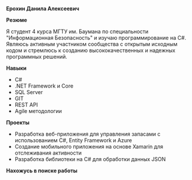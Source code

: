 **Ерохин Данила Алексеевич**

**Резюме**

Я студент 4 курса МГТУ им. Баумана по специальности "Информационная Безопасность" и изучаю программирование на C#. Являюсь активным участником сообщества с открытым исходным кодом и стремлюсь к созданию высококачественных и надежных программных решений.

**Навыки**

- C#
- .NET Framework и Core
- SQL Server
- GIT
- REST API
- Agile методологии

**Проекты**

- Разработка веб-приложения для управления запасами с использованием C#, Entity Framework и Azure
- Создание мобильного приложения на основе Xamarin для отслеживания активности
- Разработка библиотеки на C# для обработки данных JSON

**Нахожусь в поиске работы**
